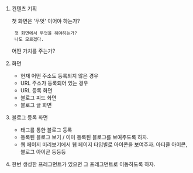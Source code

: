 1. 컨텐츠 기획

    첫 화면은 '무엇' 이어야 하는가?
        
        첫 화면에서 무엇을 해야하는가?
        나도 모르겠다.

    어떤 가치를 주는가?

2. 화면

    - 현재 어떤 주소도 등록되지 않은 경우
    - URL 주소가 등록되어 있는 경우
    - URL 등록 화면
    - 블로그 피드 화면
    - 블로그 글 화면

3. 블로그 등록 화면

   - 태그를 통한 블로그 등록
   - 등록된 블로그 보기 / 이미 등록된 블로그를 보여주도록 하자.
   - 웹 페이지 미리보기에서 웹 페이지 타입별로 아이콘을 보여주자. 아티클 아이콘, 블로그 아이콘 등등등

4. 한번 생성한 프레그먼트가 있으면 그 프레그먼트로 이동하도록 하자.